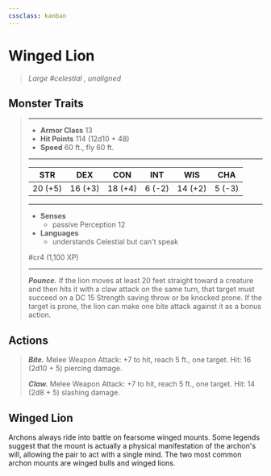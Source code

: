 ```yaml
---
cssclass: kanban
---
```


# Winged Lion
>*Large #celestial , unaligned*
## Monster Traits
>___
>- **Armor Class** 13
>- **Hit Points** 114 (12d10 + 48)
>- **Speed** 60 ft., fly 60 ft.
>___
>|STR|DEX|CON|INT|WIS|CHA|
>|:---:|:---:|:---:|:---:|:---:|:---:|
>|20 (+5)|16 (+3)|18 (+4)|6 (-2)|14 (+2)|5 (-3)|
>___
>- **Senses**
>	 - passive Perception 12
>- **Languages**
>	 - understands Celestial but can't speak
>
> #cr4 (1,100 XP)
>___
>***Pounce.*** If the lion moves at least 20 feet straight toward a creature and then hits it with a claw attack on the same turn, that target must succeed on a DC 15 Strength saving throw or be knocked prone. If the target is prone, the lion can make one bite attack against it as a bonus action.  
>
## Actions
>***Bite.*** Melee Weapon Attack: +7 to hit, reach 5 ft., one target. Hit: 16 (2d10 + 5) piercing damage.  
>
>***Claw.*** Melee Weapon Attack: +7 to hit, reach 5 ft., one target. Hit: 14 (2d8 + 5) slashing damage.
## Winged Lion
Archons always ride into battle on fearsome winged mounts. Some legends suggest that the mount is actually a physical manifestation of the archon's will, allowing the pair to act with a single mind. The two most common archon mounts are winged bulls and winged lions.